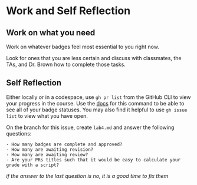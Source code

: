 # Work and Self Reflection

## Work on what you need

Work on whatever badges feel most essential to you right now.  

Look for ones that you are less certain and discuss with classmates, the TAs, and Dr. Brown how to complete those tasks. 


## Self Reflection 

Either locally or in a codespace, use `gh pr list` from the GitHub CLI to view your progress in the course. Use the [docs](https://cli.github.com/manual/gh_pr_list) for this command to be able to see all of your badge statuses. You may also find it helpful to use `gh issue list` to view what you have open. 

On the branch for this issue, create `lab4.md` and answer the following questions:

```
- How many badges are complete and approved?
- How many are awaiting revision?
- How many are awaiting review?
- Are your PRs titles such that it would be easy to calculate your grade with a script?
```

*if the answer to the last question is no, it is a good time to fix them*

